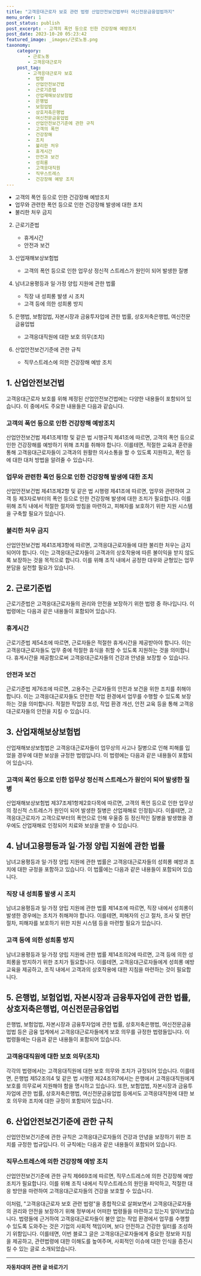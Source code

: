 ```yaml
---
title: "고객응대근로자 보호 관련 법령 산업안전보건법부터 여신전문금융업법까지"
menu_order: 1
post_status: publish
post_excerpt: - 고객의 폭언 등으로 인한 건강장해 예방조치
post_date: 2023-10-20 05:23:42
featured_image: _images/근로노동.png
taxonomy:
    category:
        - 근로노동
        - 고객응대근로자
    post_tag:
        - 고객응대근로자 보호
        -  법령
        -  산업안전보건법
        -  근로기준법
        -  산업재해보상보험법
        -  은행법
        -  보험업법
        -  상호저축은행법
        -  여신전문금융업법
        -  산업안전보건기준에 관한 규칙
        -  고객의 폭언
        -  건강장해
        -  조치
        -  불리한 처우
        -  휴게시간
        -  안전과 보건
        -  성희롱
        -  고객응대직원
        -  직무스트레스
        -  건강장해 예방 조치
---
```




   - 고객의 폭언 등으로 인한 건강장해 예방조치
   - 업무와 관련한 폭언 등으로 인한 건강장해 발생에 대한 조치
   - 불리한 처우 금지

2. 근로기준법
   - 휴게시간
   - 안전과 보건

3. 산업재해보상보험법
   - 고객의 폭언 등으로 인한 업무상 정신적 스트레스가 원인이 되어 발생한 질병

4. 남녀고용평등과 일·가정 양립 지원에 관한 법률
   - 직장 내 성희롱 발생 시 조치
   - 고객 등에 의한 성희롱 방지

5. 은행법, 보험업법, 자본시장과 금융투자업에 관한 법률, 상호저축은행법, 여신전문금융업법
   - 고객응대직원에 대한 보호 의무(조치)

6. 산업안전보건기준에 관한 규칙
   - 직무스트레스에 의한 건강장해 예방 조치

## 1. 산업안전보건법

고객응대근로자 보호를 위해 제정된 산업안전보건법에는 다양한 내용들이 포함되어 있습니다. 이 중에서도 주요한 내용들은 다음과 같습니다.

### 고객의 폭언 등으로 인한 건강장해 예방조치

산업안전보건법 제41조제1항 및 같은 법 시행규칙 제41조에 따르면, 고객의 폭언 등으로 인한 건강장해를 예방하기 위해 조치를 취해야 합니다. 이를테면, 적절한 교육과 훈련을 통해 고객응대근로자들이 고객과의 원활한 의사소통을 할 수 있도록 지원하고, 폭언 등에 대한 대처 방법을 알려줄 수 있습니다.

### 업무와 관련한 폭언 등으로 인한 건강장해 발생에 대한 조치

산업안전보건법 제41조제2항 및 같은 법 시행령 제41조에 따르면, 업무와 관련하여 고객 등 제3자로부터의 폭언 등으로 인한 건강장해 발생에 대한 조치가 필요합니다. 이를 위해 조직 내에서 적절한 절차와 방침을 마련하고, 피해자를 보호하기 위한 지원 시스템을 구축할 필요가 있습니다.

### 불리한 처우 금지

산업안전보건법 제41조제3항에 따르면, 고객응대근로자들에 대한 불리한 처우는 금지되어야 합니다. 이는 고객응대근로자들이 고객과의 상호작용에 따른 불이익을 받지 않도록 보장하는 것을 목적으로 합니다. 이를 위해 조직 내에서 공정한 대우와 균형있는 업무 분담을 실천할 필요가 있습니다.

## 2. 근로기준법

근로기준법은 고객응대근로자들의 권리와 안전을 보장하기 위한 법령 중 하나입니다. 이 법령에는 다음과 같은 내용들이 포함되어 있습니다.

### 휴게시간

근로기준법 제54조에 따르면, 근로자들은 적절한 휴게시간을 제공받아야 합니다. 이는 고객응대근로자들도 업무 중에 적절한 휴식을 취할 수 있도록 지원하는 것을 의미합니다. 휴게시간을 제공함으로써 고객응대근로자들의 건강과 안녕을 보장할 수 있습니다.

### 안전과 보건

근로기준법 제76조에 따르면, 고용주는 근로자들의 안전과 보건을 위한 조치를 취해야 합니다. 이는 고객응대근로자들도 안전한 작업 환경에서 업무를 수행할 수 있도록 보장하는 것을 의미합니다. 적절한 작업장 조성, 작업 환경 개선, 안전 교육 등을 통해 고객응대근로자들의 안전을 지킬 수 있습니다.

## 3. 산업재해보상보험법

산업재해보상보험법은 고객응대근로자들이 업무상의 사고나 질병으로 인해 피해를 입었을 경우에 대한 보상을 규정한 법령입니다. 이 법령에는 다음과 같은 내용들이 포함되어 있습니다.

### 고객의 폭언 등으로 인한 업무상 정신적 스트레스가 원인이 되어 발생한 질병

산업재해보상보험법 제37조제1항제2호다목에 따르면, 고객의 폭언 등으로 인한 업무상의 정신적 스트레스가 원인이 되어 발생한 질병은 산업재해로 인정됩니다. 이를테면, 고객응대근로자가 고객으로부터의 폭언으로 인해 우울증 등 정신적인 질병을 발생했을 경우에도 산업재해로 인정되어 치료와 보상을 받을 수 있습니다.

## 4. 남녀고용평등과 일·가정 양립 지원에 관한 법률

남녀고용평등과 일·가정 양립 지원에 관한 법률은 고객응대근로자들의 성희롱 예방과 조치에 대한 규정을 포함하고 있습니다. 이 법률에는 다음과 같은 내용들이 포함되어 있습니다.

### 직장 내 성희롱 발생 시 조치

남녀고용평등과 일·가정 양립 지원에 관한 법률 제14조에 따르면, 직장 내에서 성희롱이 발생한 경우에는 조치가 취해져야 합니다. 이를테면, 피해자의 신고 절차, 조사 및 판단 절차, 피해자를 보호하기 위한 지원 시스템 등을 마련할 필요가 있습니다.

### 고객 등에 의한 성희롱 방지

남녀고용평등과 일·가정 양립 지원에 관한 법률 제14조의2에 따르면, 고객 등에 의한 성희롱을 방지하기 위한 조치가 필요합니다. 이를테면, 고객응대근로자들에게 성희롱 예방 교육을 제공하고, 조직 내에서 고객과의 상호작용에 대한 지침을 마련하는 것이 필요합니다.

## 5. 은행법, 보험업법, 자본시장과 금융투자업에 관한 법률, 상호저축은행법, 여신전문금융업법

은행법, 보험업법, 자본시장과 금융투자업에 관한 법률, 상호저축은행법, 여신전문금융업법 등은 금융 업계에서 고객응대근로자들에게 보호 의무를 규정한 법령들입니다. 이 법령들에는 다음과 같은 내용들이 포함되어 있습니다.

### 고객응대직원에 대한 보호 의무(조치)

각각의 법령에서는 고객응대직원에 대한 보호 의무와 조치가 규정되어 있습니다. 이를테면, 은행법 제52조의4 및 같은 법 시행령 제24조의7에서는 은행에서 고객응대직원에게 보호를 의무로써 지원해야 함을 명시하고 있습니다. 또한, 보험업법, 자본시장과 금융투자업에 관한 법률, 상호저축은행법, 여신전문금융업법 등에서도 고객응대직원에 대한 보호 의무와 조치에 대한 규정이 포함되어 있습니다.

## 6. 산업안전보건기준에 관한 규칙

산업안전보건기준에 관한 규칙은 고객응대근로자들의 건강과 안녕을 보장하기 위한 조치를 규정한 법규입니다. 이 규칙에는 다음과 같은 내용들이 포함되어 있습니다.

### 직무스트레스에 의한 건강장해 예방 조치

산업안전보건기준에 관한 규칙 제669조에 따르면, 직무스트레스에 의한 건강장해 예방 조치가 필요합니다. 이를 위해 조직 내에서 직무스트레스의 원인을 파악하고, 적절한 대응 방안을 마련하여 고객응대근로자들의 건강을 보호할 수 있습니다.

이처럼, "고객응대근로자 보호 관련 법령"을 종합적으로 살펴보면서 고객응대근로자들의 권리와 안전을 보장하기 위해 정부에서 어떠한 법령들을 마련하고 있는지 알아보았습니다. 법령들에 근거하여 고객응대근로자들이 불안 없는 작업 환경에서 업무를 수행할 수 있도록 도와주는 것은 기업의 사회적 책임이며, 보다 안전하고 건강한 일터를 조성하기 위함입니다. 이를테면, 이번 블로그 글은 고객응대근로자들에게 중요한 정보와 지침을 제공하고, 관련법령에 대한 이해도를 높여주며, 사회적인 이슈에 대한 인식을 증진시킬 수 있는 글로 소개되었습니다.
<!-- wp:separator -->
<hr class="wp-block-separator has-alpha-channel-opacity"/>
<!-- /wp:separator -->

<!-- wp:group {"backgroundColor":"base","layout":{"type":"constrained"}} -->
<div class="wp-block-group has-base-background-color has-background"><!-- wp:paragraph {"align":"center","fontSize":"medium"} -->
<p class="has-text-align-center has-large-font-size"><strong>자동차대여 관련 글 바로가기</strong></p>
<!-- /wp:paragraph -->


<!-- wp:latest-posts
{"categories":[{"id":1513,"count":19,"description":"","link":"https://uknowlaw.com/category/%ec%9e%90%eb%8f%99%ec%b0%a8%eb%8c%80%ec%97%ac/","name":"자동차대여","slug":"자동차대여","taxonomy":"category","parent":0,"meta":[],"_links":{"self":[{"href":"https://uknowlaw.com/wp-json/wp/v2/categories/1513"}],"collection":[{"href":"https://uknowlaw.com/wp-json/wp/v2/categories"}],"about":[{"href":"https://uknowlaw.com/wp-json/wp/v2/taxonomies/category"}],"wp:post_type":[{"href":"https://uknowlaw.com/wp-json/wp/v2/posts?categories=1513"}],"curies":[{"name":"wp","href":"https://api.w.org/{rel}","templated":true}]}}],"postsToShow":100,"excerptLength":28,"postLayout":"grid","columns":2,"featuredImageAlign":"left","featuredImageSizeSlug":"large","fontSize":"small"} /--></div>
<!-- /wp:group -->